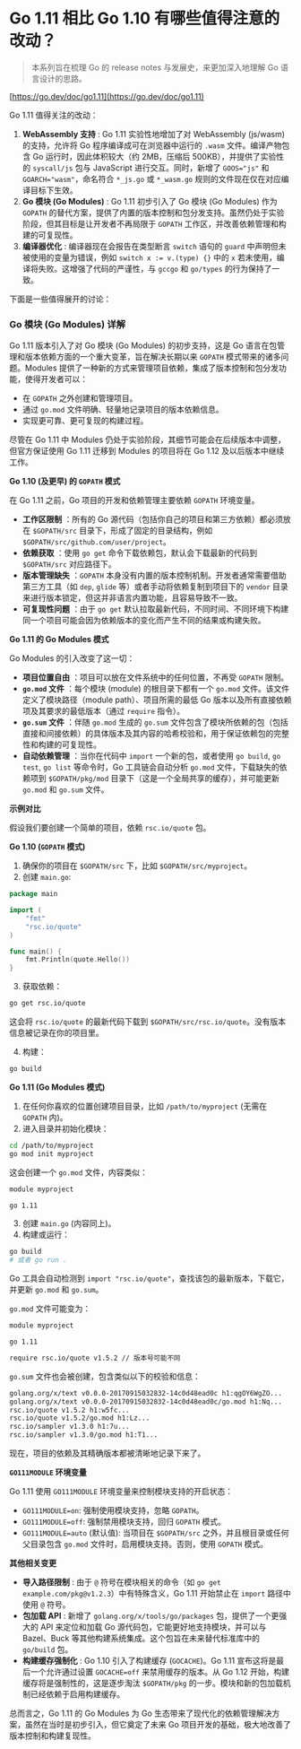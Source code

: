 # Go 1.11 相比 Go 1.10 有哪些值得注意的改动？

> 本系列旨在梳理 Go 的 release notes 与发展史，来更加深入地理解 Go 语言设计的思路。

[https://go.dev/doc/go1.11](https://go.dev/doc/go1.11)

Go 1.11 值得关注的改动：

1.  **WebAssembly 支持** : Go 1.11 实验性地增加了对 WebAssembly (js/wasm) 的支持，允许将 Go 程序编译成可在浏览器中运行的 `.wasm` 文件。编译产物包含 Go 运行时，因此体积较大（约 2MB，压缩后 500KB），并提供了实验性的 `syscall/js` 包与 JavaScript 进行交互。同时，新增了 `GOOS="js"` 和 `GOARCH="wasm"`，命名符合 `*_js.go` 或 `*_wasm.go` 规则的文件现在仅在对应编译目标下生效。
2.  **Go 模块 (Go Modules)** : Go 1.11 初步引入了 Go 模块 (Go Modules) 作为 `GOPATH` 的替代方案，提供了内置的版本控制和包分发支持。虽然仍处于实验阶段，但其目标是让开发者不再局限于 `GOPATH` 工作区，并改善依赖管理和构建的可复现性。
3.  **编译器优化** : 编译器现在会报告在类型断言 `switch` 语句的 `guard` 中声明但未被使用的变量为错误，例如 `switch x := v.(type) {}` 中的 `x` 若未使用，编译将失败。这增强了代码的严谨性，与 `gccgo` 和 `go/types` 的行为保持了一致。

下面是一些值得展开的讨论：

### Go 模块 (Go Modules) 详解

Go 1.11 版本引入了对 Go 模块 (Go Modules) 的初步支持，这是 Go 语言在包管理和版本依赖方面的一个重大变革，旨在解决长期以来 `GOPATH` 模式带来的诸多问题。Modules 提供了一种新的方式来管理项目依赖，集成了版本控制和包分发功能，使得开发者可以：

* 在 `GOPATH` 之外创建和管理项目。
* 通过 `go.mod` 文件明确、轻量地记录项目的版本依赖信息。
* 实现更可靠、更可复现的构建过程。

尽管在 Go 1.11 中 Modules 仍处于实验阶段，其细节可能会在后续版本中调整，但官方保证使用 Go 1.11 迁移到 Modules 的项目将在 Go 1.12 及以后版本中继续工作。

**Go 1.10 (及更早) 的 `GOPATH` 模式**

在 Go 1.11 之前，Go 项目的开发和依赖管理主要依赖 `GOPATH` 环境变量。

* **工作区限制** ：所有的 Go 源代码（包括你自己的项目和第三方依赖）都必须放在 `$GOPATH/src` 目录下，形成了固定的目录结构，例如 `$GOPATH/src/github.com/user/project`。
* **依赖获取** ：使用 `go get` 命令下载依赖包，默认会下载最新的代码到 `$GOPATH/src` 对应路径下。
* **版本管理缺失** ：`GOPATH` 本身没有内置的版本控制机制。开发者通常需要借助第三方工具（如 `dep`, `glide` 等）或者手动将依赖复制到项目下的 `vendor` 目录来进行版本锁定，但这并非语言内置功能，且容易导致不一致。
* **可复现性问题** ：由于 `go get` 默认拉取最新代码，不同时间、不同环境下构建同一个项目可能会因为依赖版本的变化而产生不同的结果或构建失败。

**Go 1.11 的 Go Modules 模式**

Go Modules 的引入改变了这一切：

* **项目位置自由** ：项目可以放在文件系统中的任何位置，不再受 `GOPATH` 限制。
* **`go.mod` 文件** ：每个模块 (module) 的根目录下都有一个 `go.mod` 文件。该文件定义了模块路径（module path）、项目所需的最低 Go 版本以及所有直接依赖项及其要求的最低版本（通过 `require` 指令）。
* **`go.sum` 文件** ：伴随 `go.mod` 生成的 `go.sum` 文件包含了模块所依赖的包（包括直接和间接依赖）的具体版本及其内容的哈希校验和，用于保证依赖包的完整性和构建的可复现性。
* **自动依赖管理** ：当你在代码中 `import` 一个新的包，或者使用 `go build`, `go test`, `go list` 等命令时，Go 工具链会自动分析 `go.mod` 文件，下载缺失的依赖项到 `$GOPATH/pkg/mod` 目录下（这是一个全局共享的缓存），并可能更新 `go.mod` 和 `go.sum` 文件。

**示例对比**

假设我们要创建一个简单的项目，依赖 `rsc.io/quote` 包。

**Go 1.10 (`GOPATH` 模式)**

1.  确保你的项目在 `$GOPATH/src` 下，比如 `$GOPATH/src/myproject`。
2.  创建 `main.go`:

```go
package main

import (
    "fmt"
    "rsc.io/quote"
)

func main() {
    fmt.Println(quote.Hello())
}
```

3.  获取依赖：

```bash
go get rsc.io/quote
```

这会将 `rsc.io/quote` 的最新代码下载到 `$GOPATH/src/rsc.io/quote`。没有版本信息被记录在你的项目里。

4.  构建：

```bash
go build
```

**Go 1.11 (Go Modules 模式)**

1.  在任何你喜欢的位置创建项目目录，比如 `/path/to/myproject` (无需在 `GOPATH` 内)。
2.  进入目录并初始化模块：

```bash
cd /path/to/myproject
go mod init myproject
```

这会创建一个 `go.mod` 文件，内容类似：

```txt
module myproject

go 1.11
```

3.  创建 `main.go` (内容同上)。
4.  构建或运行：

```bash
go build
# 或者 go run .
```

Go 工具会自动检测到 `import "rsc.io/quote"`，查找该包的最新版本，下载它，并更新 `go.mod` 和 `go.sum`。

`go.mod` 文件可能变为：

```txt
module myproject

go 1.11

require rsc.io/quote v1.5.2 // 版本号可能不同
```

`go.sum` 文件也会被创建，包含类似以下的校验和信息：

```txt
golang.org/x/text v0.0.0-20170915032832-14c0d48ead0c h1:qgOY6WgZO...
golang.org/x/text v0.0.0-20170915032832-14c0d48ead0c/go.mod h1:Nq...
rsc.io/quote v1.5.2 h1:w5fc...
rsc.io/quote v1.5.2/go.mod h1:Lz...
rsc.io/sampler v1.3.0 h1:7u...
rsc.io/sampler v1.3.0/go.mod h1:T1...
```

现在，项目的依赖及其精确版本都被清晰地记录下来了。

**`GO111MODULE` 环境变量**

Go 1.11 使用 `GO111MODULE` 环境变量来控制模块支持的开启状态：

* `GO111MODULE=on`: 强制使用模块支持，忽略 `GOPATH`。
* `GO111MODULE=off`: 强制禁用模块支持，回归 `GOPATH` 模式。
* `GO111MODULE=auto` (默认值): 当项目在 `$GOPATH/src` 之外，并且根目录或任何父目录包含 `go.mod` 文件时，启用模块支持。否则，使用 `GOPATH` 模式。

**其他相关变更**

* **导入路径限制** : 由于 `@` 符号在模块相关的命令（如 `go get example.com/pkg@v1.2.3`）中有特殊含义，Go 1.11 开始禁止在 `import` 路径中使用 `@` 符号。
* **包加载 API** : 新增了 `golang.org/x/tools/go/packages` 包，提供了一个更强大的 API 来定位和加载 Go 源代码包，它能更好地支持模块，并可以与 Bazel、Buck 等其他构建系统集成。这个包旨在未来替代标准库中的 `go/build` 包。
* **构建缓存强制化** : Go 1.10 引入了构建缓存 (`GOCACHE`)。Go 1.11 宣布这将是最后一个允许通过设置 `GOCACHE=off` 来禁用缓存的版本。从 Go 1.12 开始，构建缓存将是强制性的，这是逐步淘汰 `$GOPATH/pkg` 的一步。模块和新的包加载机制已经依赖于启用构建缓存。

总而言之，Go 1.11 的 Go Modules 为 Go 生态带来了现代化的依赖管理解决方案，虽然在当时是初步引入，但它奠定了未来 Go 项目开发的基础，极大地改善了版本控制和构建复现性。
